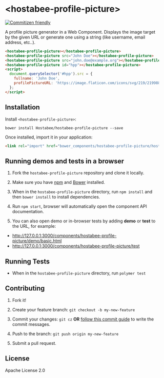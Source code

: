 # \<hostabee-profile-picture\>

[![Commitizen friendly](https://img.shields.io/badge/commitizen-friendly-brightgreen.svg)](http://commitizen.github.io/cz-cli/)

A profile picture generator in a Web Component. Displays the image target by the given URL or generate one using a string (like username, email address, etc..).

```html
<hostabee-profile-picture></hostabee-profile-picture>
<hostabee-profile-picture src="John Doe"></hostabee-profile-picture>
<hostabee-profile-picture src="john.doe@example.org"></hostabee-profile-picture>
<hostabee-profile-picture id="hpp"></hostabee-profile-picture>
<script>
  document.querySelector('#hpp').src = {
    fullname: 'John Doe',
    profilePictureURL: 'https://image.flaticon.com/icons/svg/219/219988.svg',
  };
</script>
```

## Installation

Install `<hostabee-profile-picture>`:

```shell
bower install Hostabee/hostabee-profile-picture --save
```

Once installed, import it in your application:

```html
<link rel="import" href="bower_components/hostabee-profile-picture/hostabee-profile-picture.html">
```

## Running demos and tests in a browser

1. Fork the `hostabee-profile-picture` repository and clone it locally.

2. Make sure you have [npm](https://www.npmjs.com/) and [Bower](https://bower.io) installed.

3. When in the `hostabee-profile-picture` directory, run `npm install` and then `bower install` to install dependencies.

4. Run `npm start`, browser will automatically open the component API documentation.

5. You can also open demo or in-browser tests by adding **demo** or **test** to the URL, for example:

- http://127.0.0.1:3000/components/hostabee-profile-picture/demo/basic.html
- http://127.0.0.1:3000/components/hostabee-profile-picture/test

## Running Tests

- When in the `hostabee-profile-picture` directory, run `polymer test`

## Contributing

1. Fork it!
2. Create your feature branch: `git checkout -b my-new-feature`
3. Commit your changes: `git cz` **OR** [follow this commit guide](https://conventionalcommits.org/) to write the commit messages.

4. Push to the branch: `git push origin my-new-feature`
5. Submit a pull request.

## License

Apache License 2.0
